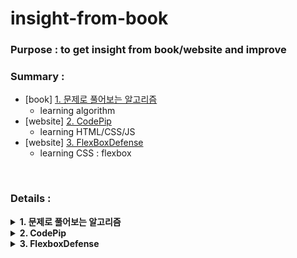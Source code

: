 # insight-from-book
### Purpose : to get insight from book/website and improve <br>
### Summary :
- [book] [1. 문제로 풀어보는 알고리즘](#-1-문제로-풀어보는-알고리즘-)<br>
	- learning algorithm
- [website] [2. CodePip](#-2-codepip-)<br>
	- learning HTML/CSS/JS
- [website] [3. FlexBoxDefense](#-3-flexbox-defense-)<br>
  - learning CSS : flexbox
<br>

### Details :
<details>
	<summary><strong>1. 문제로 풀어보는 알고리즘</strong></summary>
	<div markdown="1">
		<h2> 1. 문제로 풀어보는 알고리즘 </h2>

### Chapter 0.1 최대와 최소
 - code 0-1)) 최대 / 최소값을 구하는 함수 작성하기
 - code 0-2)) 배열의 최대 값 구하는 함수 작성하기
 - code 0-3)) 조건연산자(삼항연산자 : c)에서 유의할 사항 : 실행 순서
 - code 0-4)) 재귀함수에서 유의할 사항 : 속도

### Chapter 0.2 두 변수의 값 바꾸기 (swap)
 - code 0-5 ~ 0-6)) 포인터를 이용하여 값 바꾸기
 - code 0-7)) 배열에서 두 값 바꾸기

### Chapter 0.3 배열 회전
 - code 0-8)) right_rotate 함수 : 오른쪽으로 이동
 - code 0-8확장)) left_rotate 함수 : 왼쪽으로 이동
 - code 0-8확장)) right_rotate 함수 : k만큼 오른쪽으로 이동하는 함수와 빠르게 개량버전
 - extra)) SimpleRight : 오른쪽으로 n만큼 이동 연습
 - extra)) SimpleLeft : 왼쪽으로 n만큼 이동 연습

### Chapter 0.4 은행 대기번호 관리 (Queue)
 - code 0-9)) 배열로 큐 작성하기
 - code 0-9확장)) 배열 늘려서 무한정 큐 사용하기
 - code 0-10)) 원형 큐 작성하기 (Circle Queue) : 0-9의 단점(빈배열) 개선
 - extra)) QueueFromArray : 배열을 통해 Queue 구현하기 연습
 - extra)) StackFromArray : 배열을 통해 Stack 구현하기 연습

### Chapter 0.5 연결리스트 (LinkedList)
 - code 0-11)) 연결리스트로 큐 작성하기
 	<hr>
	</div>
</details>
	

<details>
	<summary><strong>2. CodePip</strong></summary>
	<div markdown="1">
		<h2> 2. CodePip </h2>

### 1. flexbox
 - container
	* display : flex;
	* flex-direction : row | row-reverse | column | column-reverse
	* flex-wrap : wrap | nowrap | ..
	* flex-flow = flex-direction + flex-wrap
	* justify-content : flex-start | flex-end | space-around | space-between | center ..
	* align-items : flex-start | flex-end | center;
	* align-content : flex-start | flex-end | center;
 - item
 	* order : 0 (default: 0)
 	* align-self : flex-start | flex-end | center;
 	* flex-shrink : 1 | 2 ..
 	* flex-grow : 1 | 2 ..
 
### 2. grid
 - container
	* grid-template-columns : 1fr 1fr 1fr 1fr;
	* grid-template-rows : 1fr 1fr;
	* grid-template : grid-template-columns + grid-template-rows
	* order : 0 (default: 0)
 - item
 	* grid-column-start : 2;
 	* grid-column-end : span 3;
 	* grid-column : grid-column-start + grid-column-end
 	* grid-row-start : 3;
 	* grid-row-end : 2;
 	* grid-row : grid-row-start + grid-row-end
 	* grid-area : grid-column + grid-row
 	* order : 0 (defulat: 0);
 
### 3. transform
 - Rotate
 	* rotate(10deg), rotateZ(10deg) / rotate(-10deg), rotateZ(-10deg)
 	* rotateX(20deg) / rotateX(-20deg)
 	* rotateY(30deg) / rotateY(-30deg)
 	* rotate3d(0.1, 0.2, 0.3, angle) =
 	  rotateX(angle * 0.1) rotateY(angle * 0.2) rotateZ(angle * 0.3)
  - Scale
	* scaleX(1.2)
	* scaleY(1.5
	* scale(1.2, 1.5)
	* scale3d(1.2, 1.5, 1)
 - Skew
 	* skewX(20deg)
 	* skewY(30deg)
 	* skew(20deg, 30deg)
 - Translate
	* translateX(100px);
	* translateY(50px);
	* translate(100px, 50px);
	* translateZ(200px);
	* translate3d(100px, 50px, 200px);

### 4. others
 - Animation
 	* @keyframes myanimation {
 		from {	// initial condition	}
 		50% {	// conditions after 50% of running time	}
 		to {	// terminal condition	}
 	  }
	* animation-direction : normal  | reverse | alternate | alternate-reverse;
	* animation-name : myanimation (normally slidein or etc);
	* animation-delay : 1s;
	* animation-duration : 3s;
	* animation-iteration-count : 0 | 1 | 2 | ... | infinite;
	* animation-fill-mode : none | forwards | backwards | both .. 
	* animation-play-stateReset : paused | running;
	* animation-timing-function : linear | ease-in-out | steps(5, end) | cubic-bezier(0.1, -0.5, 0.2, 0);
	* animation : abbr. for all above
 - Others
	* calc(1em + 10% + 50px);
	* direction : rtl;
	* unicode-bidi : bidi-override;
	* border-color : red yellow blue purple;
	* opacity : 0.5;
	* filter: grayscale(100%);
	* selector: hover | focus | visited | active | nth-child | checked ...
	* selector:: before | after | selection ...
	* counter-increment : mycount;
	* content : counter(mycount);
	<hr/>
	</div>
</details>

<details>
  <summary><strong>3. FlexboxDefense</strong></summary>
  <div markdown="1">
    <h2> 3. Flexbox Defense </h2>

### Answer
    1.
    .tower-group-1 {display: flex; justify-content: center;}
    
    2. 
    .tower-group-1 {display: flex; justify-content: flex-end;}
    .tower-group-2 {display: flex; justify-content: center;}
    .tower-group-3 {display: flex; justify-content: flex-end;}
    
    3.
    .tower-group-1 {display: flex; justify-content: center;}
    .tower-group-2 {display: flex; justify-content: space-between;}
    
    4.
    .tower-group-1 {display: flex; align-items: flex-end;}
    .tower-group-2 {display: flex; align-items: flex-end;}
    
    5.
    .tower-group-1 {display: flex; align-items: flex-end; justify-content: space-around;}
    .tower-group-2 {display: flex; justify-content: center;}
    .tower-group-3 {display: flex; align-items: center; justify-content: center;}
    
    6.
    .tower-group-1 {display: flex; align-items: center; justify-content: space-between;}
    
    7.
    .tower-group-1 {display: flex; flex-direction: column; justify-content: space-between;}
    .tower-group-2 {display: flex; flex-direction: column; justify-content: space-between;}
    
    8. 
    .tower-group-1 {display: flex; flex-direction: column; justify-content: space-between;}
    .tower-group-2 {display: flex; justify-content: space-between; flex-direction: column; align-items: center;}
    
    9.
    .tower-group-1 {display: flex; justify-content: space-around; flex-direction: row-reverse;}
    .tower-group-2 {display: flex; justify-content: space-around; flex-direction: row-reverse; align-items: center;}
    
    10. 
    .tower-group-1 {display: flex; justify-content: space-around;}
    .tower-1-1 {}
    .tower-1-2 {order: 1;}
    .tower-1-3 {}
    .tower-group-2 {display: flex; justify-content: space-around;}
    .tower-2-1 {}
    .tower-2-2 {order: -1;}
    .tower-2-3 {}
    
    11.
    .tower-group-1 {display: flex; justify-content: space-between;}
    .tower-1-1 {align-self: flex-end;}
    .tower-1-2 {}
    .tower-1-3 {align-self: flex-end;}
    .tower-1-4 {}
    
    12. 
    .tower-group-1 {display: flex; justify-content: space-between;}
    .tower-1-1 {}
    .tower-1-2 {align-self: center;}
    .tower-1-3 {order: 1;align-self: center;}
    .tower-1-4 {align-self: center;}
    .tower-1-5 {order: 1;align-self: flex-end;}
  <hr/>
  </div>
</details>


